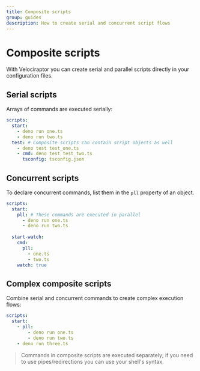 ```yaml
---
title: Composite scripts
group: guides
description: How to create serial and concurrent script flows
---
```

# Composite scripts

With Velociraptor you can create serial and parallel scripts directly in your configuration files.

## Serial scripts

Arrays of commands are executed serially:

```yaml
scripts:
  start:
    - deno run one.ts
    - deno run two.ts
  test: # Composite scripts can contain script objects as well
    - deno test test_one.ts
    - cmd: deno test test_two.ts
      tsconfig: tsconfig.json
```

## Concurrent scripts

To declare concurrent commands, list them in the `pll` property of an object.

```yaml
scripts:
  start:
    pll: # These commands are executed in parallel
      - deno run one.ts
      - deno run two.ts
  
  start-watch:
    cmd:
      pll:
        - one.ts
        - two.ts
    watch: true
```

## Complex composite scripts

Combine serial and concurrent commands to create complex execution flows:

```yaml
scripts:
  start:
    - pll:
        - deno run one.ts
        - deno run two.ts
    - deno run three.ts
```

> Commands in composite scripts are executed separately; if you need to use pipes/redirections you can use your shell's
> syntax.
